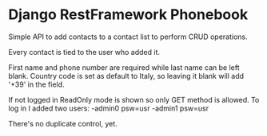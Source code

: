 # Django RestFramework Phonebook

 Simple API to add contacts to a contact list to perform CRUD operations.

 Every contact is tied to the user who added it.

 First name and phone number are required while last name can be left blank.
 Country code is set as default to Italy, so leaving it blank will add '+39' in the field.

 If not logged in ReadOnly mode is shown so only GET method is allowed.
 To log in I added two users:
	-admin0 psw=usr
	-admin1 psw=usr

 There's no duplicate control, yet.
